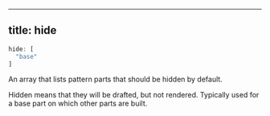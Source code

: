 ***

## title: hide

```js
hide: [
  "base"
]
```

An array that lists pattern parts that should be hidden by default.

Hidden means that they will be drafted, but not rendered. Typically used
for a base part on which other parts are built.
